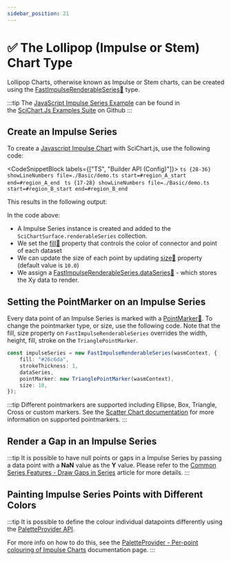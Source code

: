 ```yaml
---
sidebar_position: 21
---
```


# ✅ The Lollipop (Impulse or Stem) Chart Type

Lollipop Charts, otherwise known as Impulse or Stem charts, can be created using the [FastImpulseRenderableSeries:blue_book:](https://www.scichart.com/documentation/js/current/typedoc/classes/fastimpulserenderableseries.html) type.

:::tip
The [JavaScript Impulse Series Example](https://demo.scichart.com/javascript/impulse-chart) can be found in the [SciChart.Js Examples Suite](https://github.com/abtsoftware/scichart.js.examples) on Github
:::

<ChartFromSciChartDemo
    src="https://www.scichart.com/demo/iframe/impulse-chart"
    title="JavaScript Impulse Chart example"
/>

## Create an Impulse Series 

To create a [Javascript Impulse Chart](https://demo.scichart.com/javascript/impulse-chart) with SciChart.js, use the following code:

<CodeSnippetBlock labels={["TS", "Builder API (Config)"]}>
    ```ts {28-36} showLineNumbers file=./Basic/demo.ts start=#region_A_start end=#region_A_end
    ```
    ```ts {17-28} showLineNumbers file=./Basic/demo.ts start=#region_B_start end=#region_B_end
    ```
</CodeSnippetBlock>

This results in the following output:

<LiveDocSnippet name="./Basic/demo" />

In the code above:

*   A Impulse Series instance is created and added to the `SciChartSurface.renderableSeries` collection.
*   We set the [fill:blue_book:](https://www.scichart.com/documentation/js/current/typedoc/classes/fastimpulserenderableseries.html#fill) property that controls the color of connector and point of each dataset
*   We can update the size of each point by updating [size:blue_book:](https://www.scichart.com/documentation/js/current/typedoc/classes/fastimpulserenderableseries.html#size) property (default value is `10.0`)
*   We assign a [FastImpulseRenderableSeries.dataSeries:blue_book:](https://www.scichart.com/documentation/js/current/typedoc/classes/fastimpulserenderableseries.html#dataseries) - which stores the Xy data to render.

## Setting the PointMarker on an Impulse Series

Every data point of an Impulse Series is marked with a [PointMarker:blue_book:](https://www.scichart.com/documentation/js/current/typedoc/classes/baserenderableseries.html#pointmarker). To change the pointmarker type, or size, use the following code. Note that the fill, size property on `FastImpulseRenderableSeries` overrides the width, height, fill, stroke on the `TrianglePointMarker`.

```ts {5} showLineNumbers
const impulseSeries = new FastImpulseRenderableSeries(wasmContext, {
    fill: "#26c6da",
    strokeThickness: 1,
    dataSeries,
    pointMarker: new TrianglePointMarker(wasmContext),
    size: 10,
});
```

:::tip
Different pointmarkers are supported including Ellipse, Box, Triangle, Cross or custom markers. See the [Scatter Chart documentation](../xy-scatter-renderable-series/) for more information on supported pointmarkers.
:::

## Render a Gap in an Impulse Series

:::tip
It is possible to have null points or gaps in a Impulse Series by passing a data point with a **NaN** value as the **Y** value. Please refer to the [Common Series Features - Draw Gaps in Series](../common-series-apis/drawing-gaps/) article for more details.
:::

## Painting Impulse Series Points with Different Colors

:::tip
It is possible to define the colour individual datapoints differently using the [PaletteProvider API](../palette-provider-api/palette-provider-api-overview/).

For more info on how to do this, see the [PaletteProvider - Per-point colouring of Impulse Charts](../palette-provider-api/fast-impulse-renderable-series/) documentation page.
:::